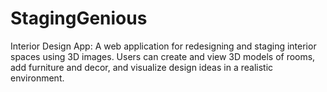 # StagingGenious
Interior Design App: A web application for redesigning and staging interior spaces using 3D images. Users can create and view 3D models of rooms, add furniture and decor, and visualize design ideas in a realistic environment.
